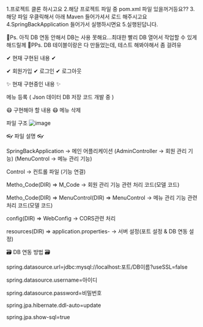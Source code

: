 1.프로젝트 클론 하시고요
2.해당 프로젝트 파일 중 pom.xml 파일 있을꺼거등요??
3.해당 파일 우클릭해서 아래 Maven 들어가셔서 로드 해주시고요
4.SpringBackApplication 들어가서 실행하시면요
5.실행된답니다.



🎁Ps. 아직 DB 연동 안해서 DB는 사용 못해요...최대한 빨리 DB 열어서 작업할 수 있게 해드릴께
🎁PPs. DB 테이블이랑은 다 만들었는데, 테스트 해봐야해서 좀 걸려유

✔ 현재 구현된 내용 ✔

✔ 회원가입
✔ 로그인
✔ 로그아웃


✨ 현재 구현중인 내용 ✨

 메뉴 등록 ( Json 데이터 DB 저장 코드 개발 중 )



😷 구현해야 할 내용 😷
 메뉴 삭제
 
파일 구조
![image](https://github.com/LostYourMind/Spring_Code/assets/42758008/fb42f83d-5634-4c59-a87b-4fae807106c5)



👓 파일 설명 👓

SpringBackApplication -> 메인 어플리케이션 (AdminController -> 회원 관리 기능) (MenuControl -> 메뉴 관리 기능)

Control -> 컨트롤 파일 (기능 연결)

Metho_Code(DIR) => M_Code -> 회원 관리 기능 관련 처리 코드(모델 코드)

Metho_Code(DIR) => MenuControl(DIR) => MenuControl -> 메뉴 관리 기능 관련 처리 코드(모델 코드)

config(DIR) => WebConfig -> CORS관련 처리

resources(DIR) => application.properties- -> 서버 설정(포트 설정 & DB 연동 설정)



🗃 DB 연동 방법 🗃

spring.datasource.url=jdbc:mysql://localhost:포트/DB이름?useSSL=false

spring.datasource.username=아이디

spring.datasource.password=비밀번호

spring.jpa.hibernate.ddl-auto=update

spring.jpa.show-sql=true

